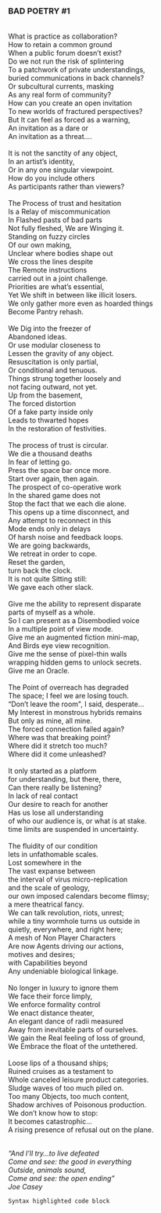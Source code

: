 

### BAD POETRY #1

<br>	What is practice as collaboration?
<br>	How to retain a common ground
<br>	When a public forum doesn’t exist?
<br>	Do we not run the risk of splintering
<br>	To a patchwork of private understandings,
<br>	buried communications in back channels?
<br>	Or subcultural currents, masking
<br>	As any real form of community?
<br>	How can you create an open invitation
<br>	To new worlds of fractured perspectives?
<br>	But It can feel as forced as a warning,
<br>	An invitation as a dare or
<br>	An invitation as a threat....
<br>
<br>	It is not the sanctity of any object,
<br>	In an artist’s identity,
<br>	Or in any one singular viewpoint.
<br>	How do you include others
<br>	As participants rather than viewers?
<br>
<br>	The Process of trust and hesitation
<br>	Is a Relay of miscommunication
<br>	In Flashed pasts of bad parts
<br>	Not fully fleshed, We are Winging it.
<br>	Standing on fuzzy circles
<br>	Of our own making,
<br>	Unclear where bodies shape out
<br>	We cross the lines despite
<br>	The Remote instructions
<br>	carried out in a joint challenge.
<br>	Priorities are what’s essential,
<br>	Yet We shift in between like illicit losers.
<br>	We only gather more even as hoarded things
<br>	Become Pantry rehash.
<br>
<br>	We Dig into the freezer of
<br>	Abandoned ideas.
<br>	Or use modular closeness to
<br>	Lessen the gravity of any object.
<br>	Resuscitation is only partial,
<br>	Or conditional and tenuous.
<br>	Things strung together loosely and
<br>	not facing outward, not yet.
<br>	Up from the basement,
<br>	The forced distortion
<br>	Of a fake party inside only
<br>	Leads to thwarted hopes
<br>	In the restoration of festivities.
<br>
<br>	The process of trust is circular.
<br>	We die a thousand deaths
<br>	In fear of letting go.
<br>	Press the space bar once more.
<br>	Start over again, then again.
<br>	The prospect of co-operative work
<br>	In the shared game does not
<br>	Stop the fact that we each die alone.
<br>	This opens up a time disconnect, and
<br>	Any attempt to reconnect in this
<br>	Mode ends only in delays
<br>	Of harsh noise and feedback loops.
<br>	We are going backwards,
<br>	We retreat in order to cope.
<br>	Reset the garden,
<br>	turn back the clock.
<br>	It is not quite Sitting still:
<br>	We gave each other slack.
<br>
<br>	Give me the ability to represent disparate
<br>	parts of myself as a whole.
<br>	So I can present as a Disembodied voice
<br>	In a multiple point of view mode.
<br>	Give me an augmented fiction mini-map,
<br>	And Birds eye view recognition.
<br>	Give me the sense of pixel-thin walls
<br>	wrapping hidden gems to unlock secrets.
<br>	Give me an Oracle.
<br>
<br>	The Point of overreach has degraded
<br>	The space; I feel we are losing touch.
<br>	“Don’t leave the room", I said, desperate…
<br>	My Interest in monstrous hybrids remains
<br>	But only as mine, all mine.
<br>	The forced connection failed again?
<br>	Where was that breaking point?
<br>	Where did it stretch too much?
<br>	Where did it come unleashed?
<br>
<br>	It only started as a platform
<br>	for understanding, but there, there,
<br>	Can there really be listening?
<br>	In lack of real contact
<br>	Our desire to reach for another
<br>	Has us lose all understanding
<br>	of who our audience is, or what is at stake.
<br>	time limits are suspended in uncertainty.
<br>
<br>	The fluidity of our condition
<br>	lets in unfathomable scales.
<br>	Lost somewhere in the
<br>	The vast expanse between
<br>	the interval of virus micro-replication 
<br>	and the scale of geology, 
<br>	our own imposed calendars become flimsy; 
<br>	a mere theatrical fancy.
<br>	We can talk revolution, riots, unrest;
<br>	while a tiny wormhole turns us outside in
<br>	quietly, everywhere, and right here;
<br>	A mesh of Non Player Characters
<br>	Are now Agents driving our actions,
<br>	motives and desires;
<br>	with Capabilities beyond
<br>	Any undeniable biological linkage.
<br>
<br>	No longer in luxury to ignore them
<br>	We face their force limply,
<br>	We enforce formality control
<br>	We enact distance theater,
<br>	An elegant dance of radii measured
<br>	Away from inevitable parts of ourselves.
<br>	We gain the Real feeling of loss of ground,
<br>	We Embrace the float of the untethered.
<br>
<br>	Loose lips of a thousand ships;
<br>	Ruined cruises as a testament to
<br>	Whole canceled leisure product categories.
<br>	Sludge waves of too much piled on.
<br>	Too many Objects, too much content,
<br>	Shadow archives of Poisonous production.
<br>	We don’t know how to stop: 
<br>	It becomes catastrophic...
<br>	A rising presence of refusal out on the plane.
<br>

<br>	_“And I’ll try…to live defeated_
<br>	_Come and see: the good in everything_
<br>	_Outside, animals sound,_
<br>	_Come and see: the open ending”_
<br> _Joe Casey_

```markdown
Syntax highlighted code block


